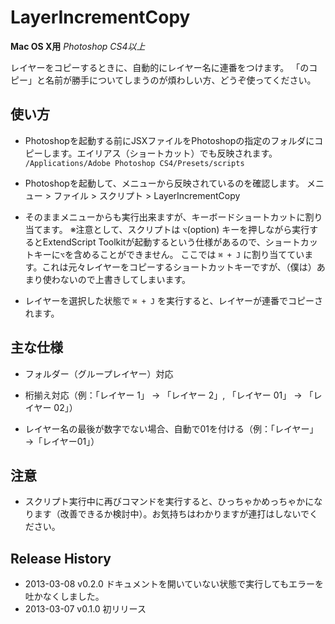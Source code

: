 # LayerIncrementCopy

**Mac OS X用** _Photoshop CS4以上_

レイヤーをコピーするときに、自動的にレイヤー名に連番をつけます。
「のコピー」と名前が勝手についてしまうのが煩わしい方、どうぞ使ってください。


## 使い方

+ Photoshopを起動する前にJSXファイルをPhotoshopの指定のフォルダにコピーします。エイリアス（ショートカット）でも反映されます。
`/Applications/Adobe Photoshop CS4/Presets/scripts`

+ Photoshopを起動して、メニューから反映されているのを確認します。
メニュー > ファイル > スクリプト > LayerIncrementCopy

+ そのままメニューからも実行出来ますが、キーボードショートカットに割り当てます。
※注意として、スクリプトは `⌥`(option) キーを押しながら実行するとExtendScript Toolkitが起動するという仕様があるので、ショートカットキーに`⌥`を含めることができません。
ここでは `⌘ + J` に割り当てています。これは元々レイヤーをコピーするショートカットキーですが、（僕は）あまり使わないので上書きしてしまいます。

+ レイヤーを選択した状態で `⌘ + J` を実行すると、レイヤーが連番でコピーされます。

## 主な仕様

- フォルダー（グループレイヤー）対応

- 桁揃え対応（例：「レイヤー 1」 → 「レイヤー 2」, 「レイヤー 01」 → 「レイヤー 02」）

- レイヤー名の最後が数字でない場合、自動で01を付ける（例：「レイヤー」→「レイヤー01」）


## 注意

- スクリプト実行中に再びコマンドを実行すると、ひっちゃかめっちゃかになります（改善できるか検討中）。お気持ちはわかりますが連打はしないでください。

## Release History

- 2013-03-08   v0.2.0 ドキュメントを開いていない状態で実行してもエラーを吐かなくしました。
- 2013-03-07   v0.1.0 初リリース